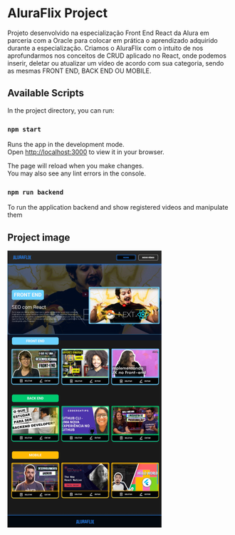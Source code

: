 # AluraFlix Project

Projeto desenvolvido na especialização  Front End React da Alura em parceria com a Oracle para colocar em prática o aprendizado adquirido durante a especialização. Criamos o AluraFlix com o intuito de nos aprofundarmos nos conceitos de CRUD aplicado no React, onde podemos inserir, deletar ou atualizar um vídeo de acordo com sua categoria, sendo as mesmas FRONT END, BACK END OU MOBILE.

## Available Scripts

In the project directory, you can run:

### `npm start`

Runs the app in the development mode.\
Open [http://localhost:3000](http://localhost:3000) to view it in your browser.

The page will reload when you make changes.\
You may also see any lint errors in the console.

### `npm run backend`

To run the application backend and show registered videos and manipulate them

## Project image
<img src="public/imagens/home.png" alt="Página inicial do projeto">

